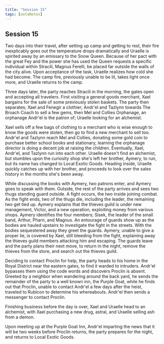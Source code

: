 ```yaml
---
title: "Session 15"
tags: [ootaNotes]
---
```

## Session 15
Two days into their travel, after setting up camp and getting to rest, their fire inexplicably goes out the temperature drops dramatically and Uraelle is spirited away by an emissary to the Snow Queen. Because of her pact with the great Fey and the power she has used the Queen requests a specific individual within Stracili, Magnus Ferelli, be placed far outside the walls of the city alive. Upon acceptance of the task, Uraelle realizes how cold she had become. The camp fire, previously unable to be lit, takes light once more, and Uraelle returns to the camp.

Three days later, the party reaches Stracili in the morning, the gates open and accepting all travelers. First visiting a general goods merchant, Xael bargains for the sale of some previously stolen baskets. The party then separates; Xael and Fenegir a clothier; Andr'el and Tazlynn towards The Broach Coach to sell a few gems, then Mel and Collies Orphanage, an orphanage Andr'el is the patron of; Uraelle looking for an alchemist.

Xael sells off a few bags of clothing to a merchant who is wise enough to know the goods were stolen, then go to find a new merchant to sell too. Andr'el and Tazlynn reach Mel and Collies, donating some gold coin to purchase better school books and stationary, learning the orphanage director is doing a decent job at raising the children. Eventually, Xael, Andr'el, and Tazlynn run into each other. Uraelle doesn't find an alchemist, but stumbles upon the curiosity shop she's left her brother, Aymery, to run, but its name has changed to Local Exotic Goods. Heading inside, Uraelle quickly catches up with her brother, and proceeds to look over the sales history in the months she's been away.

While discussing the books with Aymery, two patrons enter, and Aymery goes to speak with them. Outside, the rest of the party arrives and sees two thugs standing guard outside. A fight occurs, the two inside joining combat. As the fight ends, two of the thugs die, including the leader, the remaining two get tied up. Aymery explains that the thieves guild is under new management, Victor, and a new operation, exploiting money from various shops. Aymery identifies the four members; Sisek, the leader of the small band, Arthur, Pharn, and Magnus. An entourage of guards show up as the bodies are hauled upstairs to investigate the fight in the streets. With the bodies sequestered away they greet the guards. Aymery, unable to give a proper lie, is covered by Xael, still bleeding from the fight, explaining away the thieves guild members attacking him and escaping. The guards leave and the party plans their next move, to return in the night, remove the thieves from the store, and search out the thieves guild.

Deciding to contact Proclin for help, the party heads to his home in the Royal District near the eastern gates, to find it warded to intruders. Andr'el bypasses them using the code words and discovers Proclin is absent. Greeted by a neighbor when wandering around the back yard, he sends the remainder of the party to a well known inn, the Purple Goat, while he finds out that Proclin, unable to contact Andr'el a few days after the heist, traveled to Rubicon to determine his whereabouts. Andr'el then sends a messenger to contact Proclin.

Finishing business before the day is over, Xael and Uraelle head to an alchemist, with Xael purchasing a new drug, astral, and Uraelle selling ash from a demon.

Upon meeting up at the Purple Goat Inn, Andr'el imparting the news that it will be two weeks before Proclin returns, the party prepares for the night, and returns to Local Exotic Goods. 